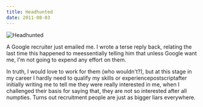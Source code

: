 ```yaml
---
title: Headhunted
date: 2011-08-03
---
```


![Headhunted](https://source.unsplash.com/7QCBakMyDCE/1600x900)

A Google recruiter just emailed me. I wrote a terse reply back, relating the last time this happened to meessentially telling him that unless Google want me, I'm not going to expend any effort on them.

In truth, I would love to work for them (who wouldn't?), but at this stage in my career I hardly need to qualify my skills or experiencepostscriptafter initially writing me to tell me they were really interested in me, when I challenged their basis for saying that, they are not so interested after all numpties. Turns out recruitment people are just as bigger liars everywhere.